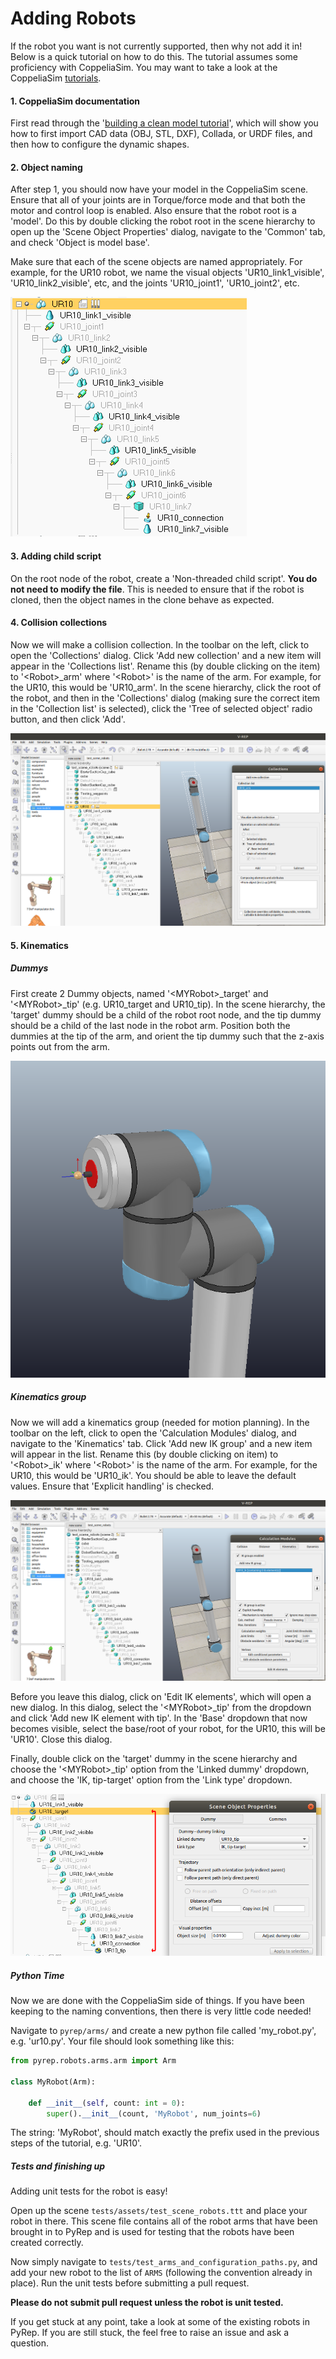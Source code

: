 # Adding Robots

If the robot you want is not currently supported, then why not add it in!
Below is a quick tutorial on how to do this. The tutorial assumes some proficiency with CoppeliaSim.
You may want to take a look at the CoppeliaSim [tutorials](http://www.coppeliarobotics.com/helpFiles/en/tutorials.htm).

#### 1. CoppeliaSim documentation

First read through the '[building a clean model tutorial](http://www.coppeliarobotics.com/helpFiles/en/buildingAModelTutorial.htm)',
which will show you how to first import CAD data (OBJ, STL, DXF), Collada, or
URDF files, and then how to configure the dynamic shapes.

#### 2. Object naming

After step 1, you should now have your model in the CoppeliaSim scene.
Ensure that all of your joints are in Torque/force mode and that both
the motor and control loop is enabled. Also ensure that the robot root is a 'model'.
Do this by double clicking the robot root in the scene hierarchy to open
up the 'Scene Object Properties' dialog, navigate to the 'Common' tab, and
check 'Object is model base'.

Make sure that each of the scene objects are named appropriately. For example,
for the UR10 robot, we name the visual objects 'UR10_link1_visible', 'UR10_link2_visible', etc,
and the joints 'UR10_joint1', 'UR10_joint2', etc.

![image missing](images/scene_hierarchy.png)

#### 3. Adding child script

On the root node of the robot, create a 'Non-threaded child script'.
**You do not need to modify the file**. This is needed to ensure that if the
robot is cloned, then the object names in the clone behave as expected.

#### 4. Collision collections

Now we will make a collision collection. In the toolbar on the left,
click to open the 'Collections' dialog. Click 'Add new collection' and a new item
will appear in the 'Collections list'. Rename this (by double clicking on the item)
to '\<Robot\>_arm' where '\<Robot\>'
is the name of the arm. For example, for the UR10, this would be 'UR10_arm'. In the scene hierarchy,
click the root of the robot, and then in the 'Collections' dialog (making sure
the correct item in the 'Collection list' is selected), click the
'Tree of selected object' radio button, and then click 'Add'.

![image missing](images/collision_collections.png)


#### 5. Kinematics

##### Dummys

First create 2 Dummy objects, named '\<MYRobot\>_target' and '\<MYRobot\>_tip' (e.g. UR10_target and UR10_tip).
In the scene hierarchy, the 'target' dummy should be a child of the robot root node, and the tip
dummy should be a child of the last node in the robot arm.
Position both the dummies at the tip of the arm, and orient the tip dummy such
that the z-axis points out from the arm.

![image missing](images/tip_dummy.png)

##### Kinematics group

Now we will add a kinematics group (needed for motion planning). In the toolbar on the left,
click to open the 'Calculation Modules' dialog, and navigate to the 'Kinematics' tab.
Click 'Add new IK group' and a new item will appear in the list. Rename this
(by double clicking on item) to '\<Robot\>_ik' where '\<Robot\>'
is the name of the arm. For example, for the UR10, this would be 'UR10_ik'.
You should be able to leave the default values. Ensure that 'Explicit handling' is checked.

![image missing](images/kinematics_group.png)

Before you leave this dialog, click on 'Edit IK elements', which will open a new dialog.
In this dialog, select the '\<MYRobot\>_tip' from the dropdown and click 'Add new IK
element with tip'. In the 'Base' dropdown that now becomes visible, select the base/root
of your robot, for the UR10, this will be 'UR10'. Close this dialog.

Finally, double click on the 'target' dummy in the scene hierarchy and choose the
'\<MYRobot\>_tip' option from the 'Linked dummy' dropdown,
and choose the 'IK, tip-target' option from the 'Link type' dropdown.

![image missing](images/dummy_linking.png)

##### Python Time

Now we are done with the CoppeliaSim side of things. If you have been
keeping to the naming conventions, then there is very little code needed!

Navigate to `pyrep/arms/` and create a new python file called 'my_robot.py', e.g. 'ur10.py'.
Your file should look something like this:

```python
from pyrep.robots.arms.arm import Arm

class MyRobot(Arm):

    def __init__(self, count: int = 0):
        super().__init__(count, 'MyRobot', num_joints=6)

```

The string: 'MyRobot', should match exactly the prefix used in the previous steps of the tutorial, e.g. 'UR10'.

##### Tests and finishing up

Adding unit tests for the robot is easy!

Open up the scene `tests/assets/test_scene_robots.ttt` and place your robot in there. This
scene file contains all of the robot arms that have been brought in to PyRep and is used for testing
that the robots have been created correctly.

Now simply navigate to `tests/test_arms_and_configuration_paths.py`,
and add your new robot to the list of `ARMS` (following the convention already in place).
Run the unit tests before submitting a pull request.

**Please do not submit pull request unless the robot is unit tested.**

If you get stuck at any point, take a look at some of the existing robots in PyRep.
If you are still stuck, the feel free to raise an issue and ask a question.
